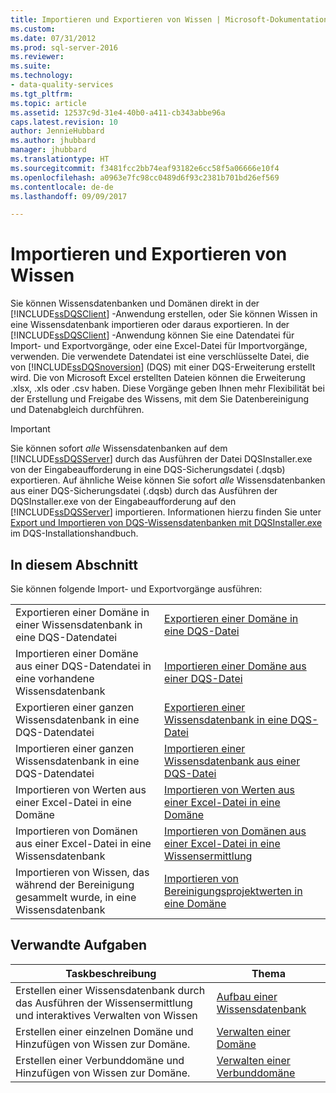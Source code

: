 ```yaml
---
title: Importieren und Exportieren von Wissen | Microsoft-Dokumentation
ms.custom: 
ms.date: 07/31/2012
ms.prod: sql-server-2016
ms.reviewer: 
ms.suite: 
ms.technology:
- data-quality-services
ms.tgt_pltfrm: 
ms.topic: article
ms.assetid: 12537c9d-31e4-40b0-a411-cb343abbe96a
caps.latest.revision: 10
author: JennieHubbard
ms.author: jhubbard
manager: jhubbard
ms.translationtype: HT
ms.sourcegitcommit: f3481fcc2bb74eaf93182e6cc58f5a06666e10f4
ms.openlocfilehash: a0963e7fc98cc0489d6f93c2381b701bd26ef569
ms.contentlocale: de-de
ms.lasthandoff: 09/09/2017

---
```

# <a name="importing-and-exporting-knowledge"></a>Importieren und Exportieren von Wissen
  Sie können Wissensdatenbanken und Domänen direkt in der [!INCLUDE[ssDQSClient](../includes/ssdqsclient-md.md)] -Anwendung erstellen, oder Sie können Wissen in eine Wissensdatenbank importieren oder daraus exportieren. In der [!INCLUDE[ssDQSClient](../includes/ssdqsclient-md.md)] -Anwendung können Sie eine Datendatei für Import- und Exportvorgänge, oder eine Excel-Datei für Importvorgänge, verwenden. Die verwendete Datendatei ist eine verschlüsselte Datei, die von [!INCLUDE[ssDQSnoversion](../includes/ssdqsnoversion-md.md)] (DQS) mit einer DQS-Erweiterung erstellt wird. Die von Microsoft Excel erstellten Dateien können die Erweiterung .xlsx, .xls oder .csv haben. Diese Vorgänge geben Ihnen mehr Flexibilität bei der Erstellung und Freigabe des Wissens, mit dem Sie Datenbereinigung und Datenabgleich durchführen.  
  
> [!IMPORTANT]  
>  Sie können sofort *alle* Wissensdatenbanken auf dem [!INCLUDE[ssDQSServer](../includes/ssdqsserver-md.md)] durch das Ausführen der Datei DQSInstaller.exe von der Eingabeaufforderung in eine DQS-Sicherungsdatei (.dqsb) exportieren. Auf ähnliche Weise können Sie sofort *alle* Wissensdatenbanken aus einer DQS-Sicherungsdatei (.dqsb) durch das Ausführen der DQSInstaller.exe von der Eingabeaufforderung auf den [!INCLUDE[ssDQSServer](../includes/ssdqsserver-md.md)] importieren. Informationen hierzu finden Sie unter [Export und Importieren von DQS-Wissensdatenbanken mit DQSInstaller.exe](../data-quality-services/install-windows/export-and-import-dqs-knowledge-bases-using-dqsinstaller-exe.md) im DQS-Installationshandbuch.  
  
## <a name="in-this-section"></a>In diesem Abschnitt  
 Sie können folgende Import- und Exportvorgänge ausführen:  
  
|||  
|-|-|  
|Exportieren einer Domäne in einer Wissensdatenbank in eine DQS-Datendatei|[Exportieren einer Domäne in eine DQS-Datei](../data-quality-services/export-a-domain-to-a-dqs-file.md)|  
|Importieren einer Domäne aus einer DQS-Datendatei in eine vorhandene Wissensdatenbank|[Importieren einer Domäne aus einer DQS-Datei](../data-quality-services/import-a-domain-from-a-dqs-file.md)|  
|Exportieren einer ganzen Wissensdatenbank in eine DQS-Datendatei|[Exportieren einer Wissensdatenbank in eine DQS-Datei](../data-quality-services/export-a-knowledge-base-to-a-dqs-file.md)|  
|Importieren einer ganzen Wissensdatenbank in eine DQS-Datendatei|[Importieren einer Wissensdatenbank aus einer DQS-Datei](../data-quality-services/import-a-knowledge-base-from-a-dqs-file.md)|  
|Importieren von Werten aus einer Excel-Datei in eine Domäne|[Importieren von Werten aus einer Excel-Datei in eine Domäne](../data-quality-services/import-values-from-an-excel-file-into-a-domain.md)|  
|Importieren von Domänen aus einer Excel-Datei in eine Wissensdatenbank|[Importieren von Domänen aus einer Excel-Datei in eine Wissensermittlung](../data-quality-services/import-domains-from-an-excel-file-in-knowledge-discovery.md)|  
|Importieren von Wissen, das während der Bereinigung gesammelt wurde, in eine Wissensdatenbank|[Importieren von Bereinigungsprojektwerten in eine Domäne](../data-quality-services/import-cleansing-project-values-into-a-domain.md)|  
  
## <a name="related-tasks"></a>Verwandte Aufgaben  
  
|Taskbeschreibung|Thema|  
|----------------------|-----------|  
|Erstellen einer Wissensdatenbank durch das Ausführen der Wissensermittlung und interaktives Verwalten von Wissen|[Aufbau einer Wissensdatenbank](../data-quality-services/building-a-knowledge-base.md)|  
|Erstellen einer einzelnen Domäne und Hinzufügen von Wissen zur Domäne.|[Verwalten einer Domäne](../data-quality-services/managing-a-domain.md)|  
|Erstellen einer Verbunddomäne und Hinzufügen von Wissen zur Domäne.|[Verwalten einer Verbunddomäne](../data-quality-services/managing-a-composite-domain.md)|  
  
  

